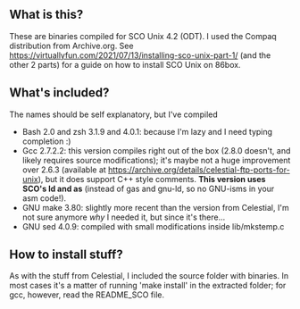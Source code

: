 ## What is this?
These are binaries compiled for SCO Unix 4.2 (ODT). I used the Compaq distribution from Archive.org. See https://virtuallyfun.com/2021/07/13/installing-sco-unix-part-1/ (and the other 2 parts) for a guide on how to install SCO Unix on 86box.

## What's included?
The names should be self explanatory, but I've compiled
- Bash 2.0 and zsh 3.1.9 and 4.0.1: because I'm lazy and I need typing completion :)
- Gcc 2.7.2.2: this version compiles right out of the box (2.8.0 doesn't, and likely requires source modifications); it's maybe not a huge improvement over 2.6.3 (available at https://archive.org/details/celestial-ftp-ports-for-unix), but it does support C++ style comments. **This version uses SCO's ld and as** (instead of gas and gnu-ld, so no GNU-isms in your asm code!).
- GNU make 3.80: slightly more recent than the version from Celestial, I'm not sure anymore _why_ I needed it, but since it's there...
- GNU sed 4.0.9: compiled with small modifications inside lib/mkstemp.c
## How to install stuff?
As with the stuff from Celestial, I included the source folder with binaries. In most cases it's a matter of running 'make install' in the extracted folder; for gcc, however, read the README_SCO file.
